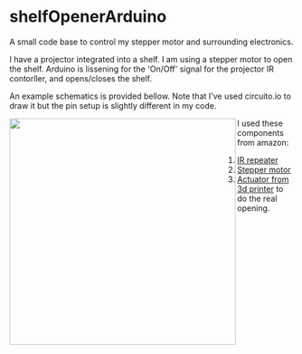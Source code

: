 # shelfOpenerArduino
A small code base to control my stepper motor and surrounding electronics.

I have a projector integrated into a shelf. I am using a stepper motor to open the shelf.
Arduino is lissening for the 'On/Off' signal for the projector IR contorller, and opens/closes the shelf.

An example schematics is provided bellow. Note that I've used circuito.io to draw it but the pin setup is slightly different in my code.
<p>
<img src="https://github.com/mumas/shelfOpenerArduino/blob/master/schematics.png" align="left" height="400" width="400"/>
</p>

I used these components from amazon:
1. [IR repeater](https://www.amazon.com/gp/product/B07CWFDQGY/ref=ppx_yo_dt_b_asin_title_o01_s00?ie=UTF8&psc=1)
2. [Stepper motor](https://www.amazon.com/gp/product/B00PNEQKC0/ref=ppx_yo_dt_b_asin_title_o04_s00?ie=UTF8&psc=1)
3. [Actuator from 3d printer](https://www.amazon.com/gp/product/B0796RZZRL/ref=ppx_yo_dt_b_asin_title_o08_s00?ie=UTF8&psc=1) to do the real opening.
